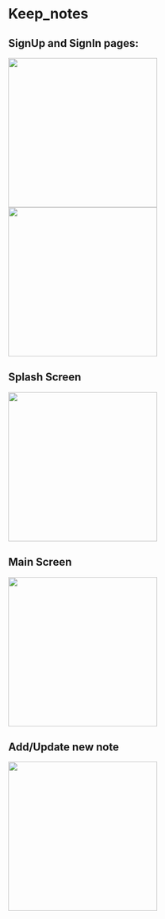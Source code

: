 # Keep_notes

## SignUp and SignIn pages:
<p float="left">
  <img src="https://github.com/user-attachments/assets/bae34461-85f3-437c-b5b2-a2a1070ddd61" width="300" />
  <img src="https://github.com/user-attachments/assets/f248e48c-4a56-4d04-98d3-0403a45c4bc4" width="300" />
</p>

## Splash Screen
<p float="center">
  <img src="https://github.com/user-attachments/assets/4910cb66-da00-4060-8182-11ce02bcb647" width="300" />
</p>

## Main Screen
<p float="center">
  <img src="https://github.com/user-attachments/assets/fcd913e9-a93e-449a-8ac6-9b981c7990f4" width="300" />
</p>

## Add/Update new note
<p float="center">
  <img src="https://github.com/user-attachments/assets/c70c69c6-e934-48a4-9d34-d10b2dea67c7" width="300" />
</p>


